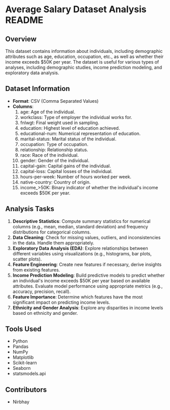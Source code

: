 # Average Salary Dataset Analysis README

## Overview
This dataset contains information about individuals, including demographic attributes such as age, education, occupation, etc., as well as whether their income exceeds $50K per year. The dataset is useful for various types of analyses, including demographic studies, income prediction modeling, and exploratory data analysis.

## Dataset Information
- **Format**: CSV (Comma Separated Values)
- **Columns**:
    1. age: Age of the individual.
    2. workclass: Type of employer the individual works for.
    3. fnlwgt: Final weight used in sampling.
    4. education: Highest level of education achieved.
    5. educational-num: Numerical representation of education.
    6. marital-status: Marital status of the individual.
    7. occupation: Type of occupation.
    8. relationship: Relationship status.
    9. race: Race of the individual.
    10. gender: Gender of the individual.
    11. capital-gain: Capital gains of the individual.
    12. capital-loss: Capital losses of the individual.
    13. hours-per-week: Number of hours worked per week.
    14. native-country: Country of origin.
    15. income_>50K: Binary indicator of whether the individual's income exceeds $50K per year.

## Analysis Tasks
1. **Descriptive Statistics**: Compute summary statistics for numerical columns (e.g., mean, median, standard deviation) and frequency distributions for categorical columns.
2. **Data Cleaning**: Check for missing values, outliers, and inconsistencies in the data. Handle them appropriately.
3. **Exploratory Data Analysis (EDA)**: Explore relationships between different variables using visualizations (e.g., histograms, bar plots, scatter plots).
4. **Feature Engineering**: Create new features if necessary, derive insights from existing features.
5. **Income Prediction Modeling**: Build predictive models to predict whether an individual's income exceeds $50K per year based on available attributes. Evaluate model performance using appropriate metrics (e.g., accuracy, precision, recall).
6. **Feature Importance**: Determine which features have the most significant impact on predicting income levels.
7. **Ethnicity and Gender Analysis**: Explore any disparities in income levels based on ethnicity and gender.

## Tools Used
- Python
- Pandas
- NumPy
- Matplotlib
- Scikit-learn
- Seaborn
- statsmodels.api

## Contributors
- Nirbhay
